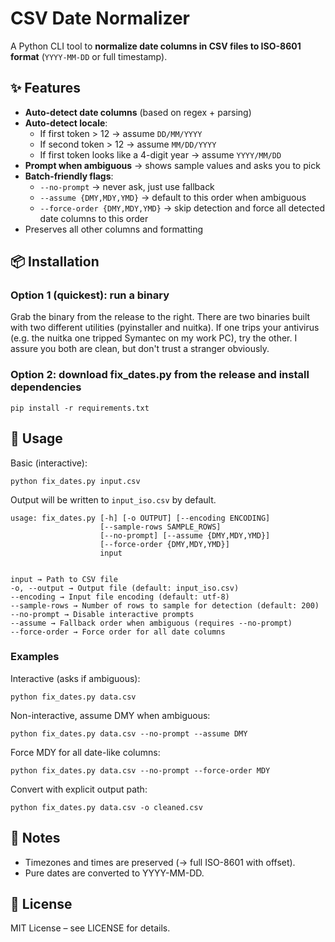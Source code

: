 # CSV Date Normalizer

A Python CLI tool to **normalize date columns in CSV files to ISO-8601 format** (`YYYY-MM-DD` or full timestamp).

## ✨ Features

- **Auto-detect date columns** (based on regex + parsing)
- **Auto-detect locale**:
  - If first token > 12 → assume `DD/MM/YYYY`
  - If second token > 12 → assume `MM/DD/YYYY`
  - If first token looks like a 4-digit year → assume `YYYY/MM/DD`
- **Prompt when ambiguous** → shows sample values and asks you to pick
- **Batch-friendly flags**:
  - `--no-prompt` → never ask, just use fallback
  - `--assume {DMY,MDY,YMD}` → default to this order when ambiguous
  - `--force-order {DMY,MDY,YMD}` → skip detection and force all detected date columns to this order
- Preserves all other columns and formatting

## 📦 Installation

### Option 1 (quickest): run a binary

Grab the binary from the release to the right. There are two binaries built with two different utilities (pyinstaller and nuitka). If one trips your antivirus (e.g. the nuitka one tripped Symantec on my work PC), try the other. I assure you both are clean, but don't trust a stranger obviously.

### Option 2: download fix_dates.py from the release and install dependencies

    pip install -r requirements.txt

## 🚀 Usage

Basic (interactive):

    python fix_dates.py input.csv

Output will be written to `input_iso.csv` by default.

    usage: fix_dates.py [-h] [-o OUTPUT] [--encoding ENCODING]
                        [--sample-rows SAMPLE_ROWS]
                        [--no-prompt] [--assume {DMY,MDY,YMD}]
                        [--force-order {DMY,MDY,YMD}]
                        input


    input → Path to CSV file
    -o, --output → Output file (default: input_iso.csv)
    --encoding → Input file encoding (default: utf-8)
    --sample-rows → Number of rows to sample for detection (default: 200)
    --no-prompt → Disable interactive prompts
    --assume → Fallback order when ambiguous (requires --no-prompt)
    --force-order → Force order for all date columns


### Examples

Interactive (asks if ambiguous):

    python fix_dates.py data.csv


Non-interactive, assume DMY when ambiguous:

    python fix_dates.py data.csv --no-prompt --assume DMY


Force MDY for all date-like columns:

    python fix_dates.py data.csv --no-prompt --force-order MDY


Convert with explicit output path:

    python fix_dates.py data.csv -o cleaned.csv


## 📝 Notes

* Timezones and times are preserved (→ full ISO-8601 with offset).
* Pure dates are converted to YYYY-MM-DD.

## 📄 License

MIT License – see LICENSE for details.
